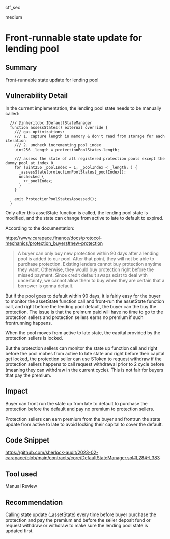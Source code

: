 ctf_sec

medium

# Front-runnable state update for lending pool

## Summary

Front-runnable state update for lending pool

## Vulnerability Detail

In the current implementation, the lending pool state needs to be manually called:

```solidity
  /// @inheritdoc IDefaultStateManager
  function assessStates() external override {
    /// gas optimizations:
    /// 1. capture length in memory & don't read from storage for each iteration
    /// 2. uncheck incrementing pool index
    uint256 _length = protectionPoolStates.length;

    /// assess the state of all registered protection pools except the dummy pool at index 0
    for (uint256 _poolIndex = 1; _poolIndex < _length; ) {
      _assessState(protectionPoolStates[_poolIndex]);
      unchecked {
        ++_poolIndex;
      }
    }

    emit ProtectionPoolStatesAssessed();
  }
```

Only after this assetState function is called, the lending pool state is modified, and the state can change from active to late to default to expired.

According to the documentation:

https://www.carapace.finance/docs/protocol-mechanics/protection_buyers#new-protection

> A buyer can only buy new protection within 90 days after a lending pool is added to our pool. After that point, they will not be able to purchase protection. Existing lenders cannot buy protection anytime they want. Otherwise, they would buy protection right before the missed payment. Since credit default swaps exist to deal with uncertainty, we cannot allow them to buy when they are certain that a borrower is gonna default.

But if the pool goes to default within 90 days, it is fairly easy for the buyer to monitor the assetState function call and front-run the assetState function call, and right before the lending pool default, the buyer can the buy the protection. The issue is that the preimum paid will have no time to go to the protection sellers and protection sellers earns no premium if such frontrunning happens.

When the pool moves from active to late state, the capital provided by the protection sellers is locked.

But the protection sellers can monitor the state up function call and right before the pool mobes from active to late state and right before their capital get locked, the protection seller can use SToken to request withdraw if the protection sellers happens to call request withdrawal prior to 2 cycle before (meaning they can withdraw in the current cycle). This is not fair for buyers that pay the premium.

## Impact

Buyer can front run the state up from late to default to purchase the protection before the default and pay no premium to protection sellers.

Protection sellers can earn premium from the buyer and frontrun the state update from active to late to avoid locking their capital to cover the default.

## Code Snippet

https://github.com/sherlock-audit/2023-02-carapace/blob/main/contracts/core/DefaultStateManager.sol#L284-L383

## Tool used

Manual Review

## Recommendation

Calling state update (_assetState) every time before buyer purchase the protection and pay the premium and before the seller deposit fund or request withdraw or withdraw to make sure the lending pool state is updated first.

